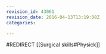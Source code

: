 ```yaml
---
revision_id: 43061
revision_date: 2016-04-13T13:19:08Z
categories:

---
```


#REDIRECT [[Surgical skills#Physick]]